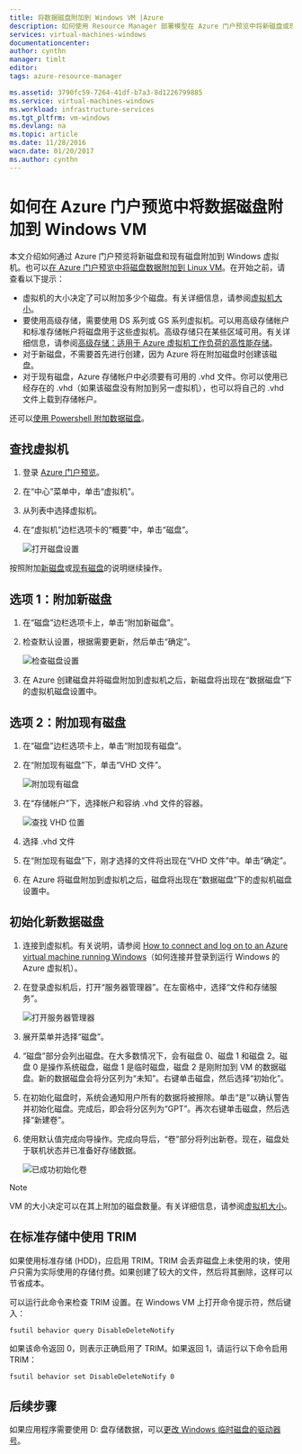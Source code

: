 ```yaml
---
title: 将数据磁盘附加到 Windows VM |Azure
description: 如何使用 Resource Manager 部署模型在 Azure 门户预览中将新磁盘或现有数据磁盘附加到 Windows VM。
services: virtual-machines-windows
documentationcenter: 
author: cynthn
manager: timlt
editor: 
tags: azure-resource-manager

ms.assetid: 3790fc59-7264-41df-b7a3-8d1226799885
ms.service: virtual-machines-windows
ms.workload: infrastructure-services
ms.tgt_pltfrm: vm-windows
ms.devlang: na
ms.topic: article
ms.date: 11/28/2016
wacn.date: 01/20/2017
ms.author: cynthn
---
```


# 如何在 Azure 门户预览中将数据磁盘附加到 Windows VM
本文介绍如何通过 Azure 门户预览将新磁盘和现有磁盘附加到 Windows 虚拟机。也可以[在 Azure 门户预览中将磁盘数据附加到 Linux VM](./virtual-machines-linux-attach-disk-portal.md)。在开始之前，请查看以下提示：

* 虚拟机的大小决定了可以附加多少个磁盘。有关详细信息，请参阅[虚拟机大小](./virtual-machines-windows-sizes.md)。
* 要使用高级存储，需要使用 DS 系列或 GS 系列虚拟机。可以用高级存储帐户和标准存储帐户将磁盘用于这些虚拟机。高级存储只在某些区域可用。有关详细信息，请参阅[高级存储：适用于 Azure 虚拟机工作负荷的高性能存储](../storage/storage-premium-storage.md)。
* 对于新磁盘，不需要首先进行创建，因为 Azure 将在附加磁盘时创建该磁盘。
* 对于现有磁盘，Azure 存储帐户中必须要有可用的 .vhd 文件。你可以使用已经存在的 .vhd（如果该磁盘没有附加到另一虚拟机），也可以将自己的 .vhd 文件上载到存储帐户。

还可以[使用 Powershell 附加数据磁盘](./virtual-machines-windows-ps-manage.md#add-a-data-disk-to-a-virtual-machine)。

## 查找虚拟机
1. 登录 [Azure 门户预览](https://portal.azure.cn/)。
2. 在“中心”菜单中，单击“虚拟机”。
3. 从列表中选择虚拟机。
4. 在“虚拟机”边栏选项卡的“概要”中，单击“磁盘”。

    ![打开磁盘设置](./media/virtual-machines-windows-attach-disk-portal/find-disk-settings.png)  

按照附加[新磁盘](#option-1-attach-a-new-disk)或[现有磁盘](#option-2-attach-an-existing-disk)的说明继续操作。

## <a name="option-1-attach-a-new-disk"></a> 选项 1：附加新磁盘
1. 在“磁盘”边栏选项卡上，单击“附加新磁盘”。
2. 检查默认设置，根据需要更新，然后单击“确定”。

    ![检查磁盘设置](./media/virtual-machines-windows-attach-disk-portal/attach-new.png)  

3. 在 Azure 创建磁盘并将磁盘附加到虚拟机之后，新磁盘将出现在“数据磁盘”下的虚拟机磁盘设置中。

## <a name="option-2-attach-an-existing-disk"></a> 选项 2：附加现有磁盘
1. 在“磁盘”边栏选项卡上，单击“附加现有磁盘”。
2. 在“附加现有磁盘”下，单击“VHD 文件”。

    ![附加现有磁盘](./media/virtual-machines-windows-attach-disk-portal/attach-existing.png)  

3. 在“存储帐户”下，选择帐户和容纳 .vhd 文件的容器。

    ![查找 VHD 位置](./media/virtual-machines-windows-attach-disk-portal/find-storage-container.png)  

4. 选择 .vhd 文件
5. 在“附加现有磁盘”下，刚才选择的文件将出现在“VHD 文件”中。单击“确定”。
6. 在 Azure 将磁盘附加到虚拟机之后，磁盘将出现在“数据磁盘”下的虚拟机磁盘设置中。

## 初始化新数据磁盘
1. 连接到虚拟机。有关说明，请参阅 [How to connect and log on to an Azure virtual machine running Windows](./virtual-machines-windows-connect-logon.md)（如何连接并登录到运行 Windows 的 Azure 虚拟机）。
2. 在登录虚拟机后，打开“服务器管理器”。在左窗格中，选择“文件和存储服务”。

    ![打开服务器管理器](./media/virtual-machines-windows-classic-attach-disk/fileandstorageservices.png)
3. 展开菜单并选择“磁盘”。
4. “磁盘”部分会列出磁盘。在大多数情况下，会有磁盘 0、磁盘 1 和磁盘 2。磁盘 0 是操作系统磁盘，磁盘 1 是临时磁盘，磁盘 2 是刚附加到 VM 的数据磁盘。新的数据磁盘会将分区列为“未知”。右键单击磁盘，然后选择“初始化”。
5. 在初始化磁盘时，系统会通知用户所有的数据将被擦除。单击“是”以确认警告并初始化磁盘。完成后，即会将分区列为“GPT”。再次右键单击磁盘，然后选择“新建卷”。
6. 使用默认值完成向导操作。完成向导后，“卷”部分将列出新卷。现在，磁盘处于联机状态并已准备好存储数据。

    ![已成功初始化卷](./media/virtual-machines-windows-classic-attach-disk/newvolumecreated.png)

> [!NOTE]
VM 的大小决定可以在其上附加的磁盘数量。有关详细信息，请参阅[虚拟机大小](./virtual-machines-linux-sizes.md)。
> 
> 

## 在标准存储中使用 TRIM

如果使用标准存储 (HDD)，应启用 TRIM。TRIM 会丢弃磁盘上未使用的块，使用户只需为实际使用的存储付费。如果创建了较大的文件，然后将其删除，这样可以节省成本。

可以运行此命令来检查 TRIM 设置。在 Windows VM 上打开命令提示符，然后键入：

```
fsutil behavior query DisableDeleteNotify
```

如果该命令返回 0，则表示正确启用了 TRIM。如果返回 1，请运行以下命令启用 TRIM：

```
fsutil behavior set DisableDeleteNotify 0
```

## 后续步骤
如果应用程序需要使用 D: 盘存储数据，可以[更改 Windows 临时磁盘的驱动器号](./virtual-machines-windows-classic-change-drive-letter.md)。

<!---HONumber=Mooncake_0116_2017-->